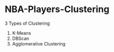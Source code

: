 # NBA-Players-Clustering

3 Types of Clustering
  1) K-Means
  2) DBScan
  3) Agglomerative Clustering
